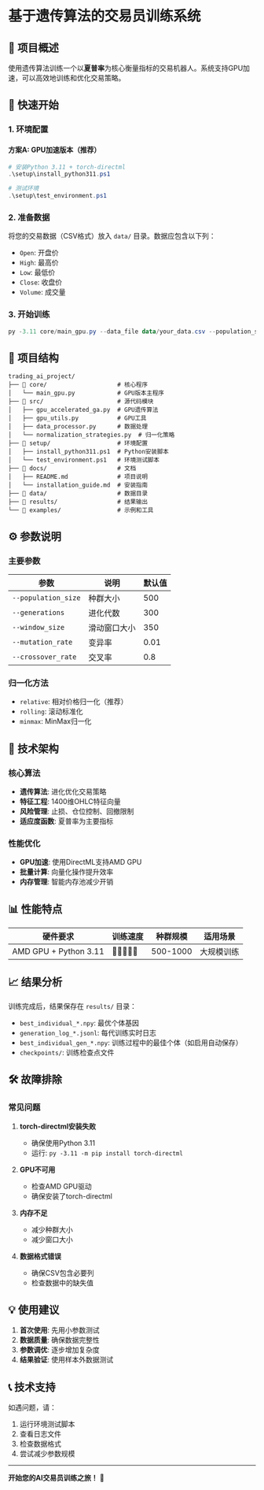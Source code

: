 # 基于遗传算法的交易员训练系统

## 🎯 项目概述

使用遗传算法训练一个以**夏普率**为核心衡量指标的交易机器人。系统支持GPU加速，可以高效地训练和优化交易策略。

## 🚀 快速开始

### 1. 环境配置

#### 方案A: GPU加速版本（推荐）
```powershell
# 安装Python 3.11 + torch-directml
.\setup\install_python311.ps1

# 测试环境
.\setup\test_environment.ps1
```


### 2. 准备数据

将您的交易数据（CSV格式）放入 `data/` 目录。数据应包含以下列：
- `Open`: 开盘价
- `High`: 最高价
- `Low`: 最低价
- `Close`: 收盘价
- `Volume`: 成交量

### 3. 开始训练

```powershell
py -3.11 core/main_gpu.py --data_file data/your_data.csv --population_size 500 --generations 300
```

## 📁 项目结构

```
trading_ai_project/
├── 📁 core/                    # 核心程序
│   └── main_gpu.py            # GPU版本主程序
├── 📁 src/                     # 源代码模块
│   ├── gpu_accelerated_ga.py  # GPU遗传算法
│   ├── gpu_utils.py           # GPU工具
│   ├── data_processor.py      # 数据处理
│   └── normalization_strategies.py  # 归一化策略
├── 📁 setup/                   # 环境配置
│   ├── install_python311.ps1  # Python安装脚本
│   └── test_environment.ps1   # 环境测试脚本
├── 📁 docs/                    # 文档
│   ├── README.md              # 项目说明
│   └── installation_guide.md  # 安装指南
├── 📁 data/                    # 数据目录
├── 📁 results/                 # 结果输出
└── 📁 examples/                # 示例和工具
```

## ⚙️ 参数说明

### 主要参数

| 参数 | 说明 | 默认值 |
|------|------|--------|
| `--population_size` | 种群大小 | 500 |
| `--generations` | 进化代数 | 300 |
| `--window_size` | 滑动窗口大小 | 350 |
| `--mutation_rate` | 变异率 | 0.01 |
| `--crossover_rate` | 交叉率 | 0.8 |

### 归一化方法

- `relative`: 相对价格归一化（推荐）
- `rolling`: 滚动标准化
- `minmax`: MinMax归一化

## 🔧 技术架构

### 核心算法
- **遗传算法**: 进化优化交易策略
- **特征工程**: 1400维OHLC特征向量
- **风险管理**: 止损、仓位控制、回撤限制
- **适应度函数**: 夏普率为主要指标

### 性能优化
- **GPU加速**: 使用DirectML支持AMD GPU
- **批量计算**: 向量化操作提升效率
- **内存管理**: 智能内存池减少开销

## 📊 性能特点

| 硬件要求 | 训练速度 | 种群规模 | 适用场景 |
|----------|----------|----------|----------|
| AMD GPU + Python 3.11 | 🚀🚀🚀🚀🚀 | 500-1000 | 大规模训练 |

## 📈 结果分析

训练完成后，结果保存在 `results/` 目录：

- `best_individual_*.npy`: 最优个体基因
- `generation_log_*.jsonl`: 每代训练实时日志
- `best_individual_gen_*.npy`: 训练过程中的最佳个体（如启用自动保存）
- `checkpoints/`: 训练检查点文件

## 🛠️ 故障排除

### 常见问题

1. **torch-directml安装失败**
   - 确保使用Python 3.11
   - 运行: `py -3.11 -m pip install torch-directml`

2. **GPU不可用**
   - 检查AMD GPU驱动
   - 确保安装了torch-directml

3. **内存不足**
   - 减少种群大小
   - 减少窗口大小

4. **数据格式错误**
   - 确保CSV包含必要列
   - 检查数据中的缺失值

## 💡 使用建议

1. **首次使用**: 先用小参数测试
2. **数据质量**: 确保数据完整性
3. **参数调优**: 逐步增加复杂度
4. **结果验证**: 使用样本外数据测试

## 📞 技术支持

如遇问题，请：
1. 运行环境测试脚本
2. 查看日志文件
3. 检查数据格式
4. 尝试减少参数规模

---

**开始您的AI交易员训练之旅！** 🚀